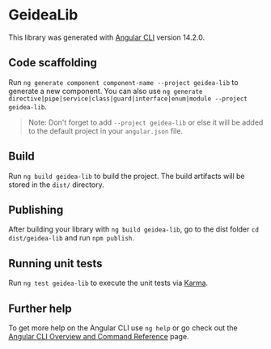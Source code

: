 # GeideaLib

This library was generated with [Angular CLI](https://github.com/angular/angular-cli) version 14.2.0.

## Code scaffolding

Run `ng generate component component-name --project geidea-lib` to generate a new component. You can also use `ng generate directive|pipe|service|class|guard|interface|enum|module --project geidea-lib`.
> Note: Don't forget to add `--project geidea-lib` or else it will be added to the default project in your `angular.json` file. 

## Build

Run `ng build geidea-lib` to build the project. The build artifacts will be stored in the `dist/` directory.

## Publishing

After building your library with `ng build geidea-lib`, go to the dist folder `cd dist/geidea-lib` and run `npm publish`.

## Running unit tests

Run `ng test geidea-lib` to execute the unit tests via [Karma](https://karma-runner.github.io).

## Further help

To get more help on the Angular CLI use `ng help` or go check out the [Angular CLI Overview and Command Reference](https://angular.io/cli) page.
